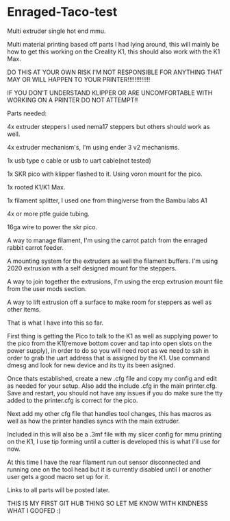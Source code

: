 # Enraged-Taco-test
Multi extruder single hot end mmu.

Multi material printing based off parts I had lying around, this will mainly be how to get this working on the Creality K1, this should also work with the K1 Max. 

DO THIS AT YOUR OWN RISK I'M NOT RESPONSIBLE FOR ANYTHING THAT MAY OR WILL HAPPEN TO YOUR PRINTER!!!!!!!!!!!!!

IF YOU DON'T UNDERSTAND KLIPPER OR ARE UNCOMFORTABLE WITH WORKING ON A PRINTER DO NOT ATTEMPT!!

Parts needed:

4x extruder steppers I used nema17 steppers but others should work as well.

4x extruder mechanism's, I'm using ender 3 v2 mechanisms.

1x usb type c cable or usb to uart cable(not tested)

1x SKR pico with klipper flashed to it. Using voron mount for the pico.

1x rooted K1/K1 Max.

1x filament splitter, I used one from thingiverse from the Bambu labs A1

4x or more ptfe guide tubing.

16ga wire to power the skr pico.

A way to manage filament, I'm using the carrot patch from the enraged rabbit carrot feeder.

A mounting system for the extruders as well the filament buffers. I'm using 2020 extrusion with a self designed mount for the steppers.

A way to join together the extrusions, I'm using the ercp extrusion mount file from the user mods section.

A way to lift extrusion off a surface to make room for steppers as well as other items.

That is what I have into this so far.

First thing is getting the Pico to talk to the K1 as well as supplying power to the pico from the K1(remove bottom cover and tap into open slots on the power supply), in order to do so you will need root as we need to ssh in order to grab the uart address that is assigned by the K1. Use command dmesg and look for new device and its tty its been asigned.

Once thats established, create a new .cfg file and copy my config and edit as needed for your setup. Also add the include <yourconfigfile>.cfg in the main printer.cfg. Save and restart, you should not have any issues if you do make sure the tty added to the printer.cfg is correct for the pico.

Next add my other cfg file that handles tool changes, this has macros as well as how the printer handles syncs with the main extruder.

Included in this will also be a .3mf file with my slicer config for mmu printing on the K1, I use tip forming until a cutter is developed this is what I'll use for now.

At this time I have the rear filament run out sensor disconnected and running one on the tool head but it is currently disabled until I or another user gets a good macro set up for it.

Links to all parts will be posted later.

THIS IS MY FIRST GIT HUB THING SO LET ME KNOW WITH KINDNESS WHAT I GOOFED :)
